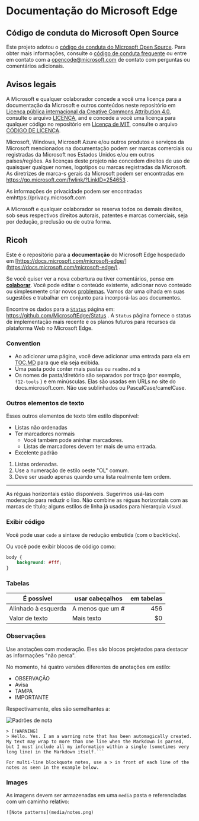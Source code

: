 # Documentação do Microsoft Edge

## Código de conduta do Microsoft Open Source

Este projeto adotou o [código de conduta do Microsoft Open Source](https://opensource.microsoft.com/codeofconduct/).
Para obter mais informações, consulte o [código de conduta frequente](https://opensource.microsoft.com/codeofconduct/faq/) ou entre em contato com a [opencode@microsoft.com](mailto:opencode@microsoft.com) de contato com perguntas ou comentários adicionais.

## Avisos legais
A Microsoft e qualquer colaborador concede a você uma licença para a documentação da Microsoft e outros conteúdos neste repositório em [Licença pública internacional da Creative Commons Attribution 4.0](https://creativecommons.org/licenses/by/4.0/legalcode), consulte o arquivo [LICENÇA](LICENSE), and e concede a você uma licença para qualquer código no repositório em [Licença de MIT](https://opensource.org/licenses/MIT), consulte o arquivo [CÓDIGO DE LICENÇA](LICENSE-CODE).

Microsoft, Windows, Microsoft Azure e/ou outros produtos e serviços da Microsoft mencionados na documentação podem ser marcas comerciais ou registradas da Microsoft nos Estados Unidos e/ou em outros países/regiões.
As licenças deste projeto não concedem direitos de uso de quaisquer qualquer nomes, logotipos ou marcas registradas da Microsoft.
As diretrizes de marca-s gerais da Microsoft podem ser encontradas em https://go.microsoft.com/fwlink/?LinkID=254653 .

As informações de privacidade podem ser encontradas emhttps://privacy.microsoft.com

A Microsoft e qualquer colaborador se reserva todos os demais direitos, sob seus respectivos direitos autorais, patentes e marcas comerciais, seja por dedução, preclusão ou de outra forma.

## Ricoh

Este é o repositório para a **documentação** do Microsoft Edge hospedado em [https://docs.microsoft.com/microsoft-edge/](https://docs.microsoft.com/microsoft-edge/) .

Se você quiser ver a nova cobertura ou tiver comentários, pense em [**colaborar**](/CONTRIBUTING.md).  Você pode editar o conteúdo existente, adicionar novo conteúdo ou simplesmente criar novos [problemas](https://github.com/MicrosoftDocs/edge-developer/issues). Vamos dar uma olhada em suas sugestões e trabalhar em conjunto para incorporá-las aos documentos.

Encontre os dados para a [`Status`](https://dev.windows.com/microsoft-edge/platform/status/) página em: https://github.com/MicrosoftEdge/Status . A `Status` página fornece o status de implementação mais recente e os planos futuros para recursos da plataforma Web no Microsoft Edge.

### Convention

- Ao adicionar uma página, você deve adicionar uma entrada para ela em [TOC.MD](microsoft-edge/toc.md) para que ela seja exibida.
- Uma pasta pode conter mais pastas ou `readme.md` s
- Os nomes de pasta/diretório são separados por traço (por exemplo, `f12-tools` ) e em minúsculas. Elas são usadas em URLs no site do docs.microsoft.com. Não use sublinhados ou PascalCase/camelCase.

### Outros elementos de texto

Esses outros elementos de texto têm estilo disponível:

* Listas não ordenadas
* Ter marcadores normais
   * Você também pode aninhar marcadores.
   * Listas de marcadores devem ter mais de uma entrada.
* Excelente padrão

1. Listas ordenadas.
2. Use a numeração de estilo oeste "OL" comum.
3. Deve ser usado apenas quando uma lista realmente tem ordem.

_________________________

As réguas horizontais estão disponíveis. Sugerimos usá-las com moderação para reduzir o lixo.
Não combine as réguas horizontais com as marcas de título; alguns estilos de linha já usados para hierarquia visual.

### Exibir código

Você pode usar `code` a sintaxe de redução embutida (com o backticks).

Ou você pode exibir blocos de código como:

```css
body {
    background: #fff;
}
```

### Tabelas

| É possível     | usar cabeçalhos | em tabelas    |
|-------------|-------------|-------------:|
| Alinhado à esquerda| A menos que um #  | 456          |
| Valor de texto  | Mais texto   | $0        |

### Observações

Use anotações com moderação. Eles são blocos projetados para destacar as informações "não perca".

No momento, há quatro versões diferentes de anotações em estilo:
- OBSERVAÇÃO
- Avisa
- TAMPA
- IMPORTANTE

Respectivamente, eles são semelhantes a:

![Padrões de nota](./media/notes.png)

```
> [!WARNING]
> Hello. Yes. I am a warning note that has been automagically created. My text may wrap to more than one line when the Markdown is parsed, but I must include all my information within a single (sometimes very long line) in the Markdown itself.```

For multi-line blockquote notes, use a > in front of each line of the notes as seen in the example below.

```


### Images

As imagens devem ser armazenadas em uma `media` pasta e referenciadas com um caminho relativo:

`![Note patterns](media/notes.png)`
